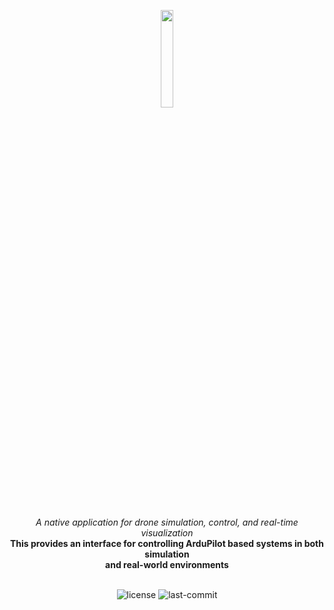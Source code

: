 <p align="center">
    <img src="https://github.com/user-attachments/assets/97fc051c-5de6-4941-a198-640719fa5453" align="center" width="20%">
</p>
</br>

<div align="center">
    <i>A native application for drone simulation, control, and real-time visualization</i>
</div>
<div align="center">
<b>This provides an interface for controlling ArduPilot based systems in both simulation </br> and real-world environments</b>
</div>
<br>
<p align="center">
	<img src="https://img.shields.io/github/license/henriquemarlon/aerodome?style=default&logo=opensourceinitiative&logoColor=white&color=5C8FCA" alt="license">
	<img src="https://img.shields.io/github/last-commit/henriquemarlon/aerodome?style=default&logo=git&logoColor=white&color=ECF0A7" alt="last-commit">
</p>
